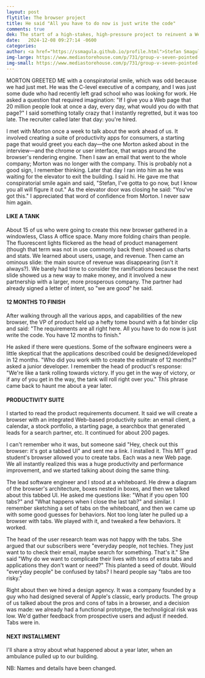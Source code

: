 ```yaml
---
layout: post
flytitle: The browser project
title: He said "All you have to do now is just write the code"
comments: true
dek: The start of a high-stakes, high-pressure project to reinvent a Web browser
date:   2024-12-08 09:27:14 -0600
categories:
author: <a href="https://ssmagula.github.io/profile.html">Stefan Smagula</a>
img-large: https://www.mediastorehouse.com/p/731/group-v-seven-pointed-star-no-19781585.jpg
img-small: https://www.mediastorehouse.com/p/731/group-v-seven-pointed-star-no-19781585.jpg
---
```


MORTON GREETED ME with a conspiratorial smile, which was odd because we had just met. He was the C-level executive of a company, and I was just some dude who had recently left grad school who was looking for work. He asked a question that required imagination: "If I give you a Web page that 20 million people look at once a day, every day, what would you do with that page?" I said something totally crazy that I instantly regretted, but it was too late. The recruiter called later that day: you're hired.

I met with Morton once a week to talk about the work ahead of us. It involved creating a suite of productivity apps for consumers, a starting page that would greet you each day—the one Morton asked about in the interview—and the chrome or user interface, that wraps around the browser's rendering engine. Then I saw an email that went to the whole company; Morton was no longer with the company. This is probably not a good sign, I remember thinking. Later that day I ran into him as he was waiting for the elevator to exit the building. I said hi. He gave me that conspiratorial smile again and said, "Stefan, I've gotta to go now, but I know you all will figure it out." As the elevator door was closing he said: "You've got this." I appreciated that word of confidence from Morton. I never saw him again.

#### LIKE A TANK

About 15 of us who were going to create this new browser gathered in a windowless, Class A office space. Many more folding chairs than people. The fluorescent lights flickered as the head of product management (though that term was not in use commonly back then) showed us charts and stats. We learned about users, usage, and revenue. Then came an ominous slide: the main source of revenue was disappearing (isn't it always?). We barely had time to consider the ramifications because the next slide showed us a new way to make money, and it involved a new partnership with a larger, more prosperous company. The partner had already signed a letter of intent, so "we are good" he said. 

#### 12 MONTHS TO FINISH

After walking through all the various apps, and capabilities of the new browser, the VP of product held up a hefty tome bound with a fat binder clip and said: "The requirements are all right here. All you have to do now is just write the code. You have 12 months to finish."  

He asked if there were questions. Some of the software engineers were a little skeptical that the applications described could be designed/developed in 12 months. "Who did you work with to create the estimate of 12 months?" asked a junior developer. I remember the head of product's response: "We're like a tank rolling towards victory. If you get in the way of victory, or if any of you get in the way, the tank will roll right over you." This phrase came back to haunt me about a year later.

#### PRODUCTIVITY SUITE
I started to read the product requirements document. It said we will create a browser with an integrated Web-based productivity suite: an email client, a calendar, a stock portfolio, a starting page, a searchbox that generated leads for a search partner, etc. It continued for about 200 pages.

I can't remember who it was, but someone said "Hey, check out this browser: it's got a tabbed UI" and sent me a link. I installed it. This MIT grad student's browser allowed you to create tabs. Each was a new Web page. We all instantly realized this was a huge productivity and performance improvement, and we started talking about doing the same thing.

The lead software engineer and I stood at a whiteboard. He drew a diagram of the browser's architecture, boxes nested in boxes, and then we talked about this tabbed UI. He asked me questions like: "What if you open 100 tabs?" and "What happens when I close the last tab?" and similar. I remember sketching a set of tabs on the whiteboard, and then we came up with some good guesses for behaviors. Not too long later he pulled up a browser with tabs. We played with it, and tweaked a few behaviors. It worked.

The head of the user research team was not happy with the tabs. She argued that our subscribers were "everyday people, not techies. They just want to to check their email, maybe search for something. That's it." She said "Why do we want to complicate their lives with tons of extra tabs and applications they don't want or need?" This planted a seed of doubt. Would "everyday people" be confused by tabs? I heard people say "tabs are too risky."

Right about then we hired a design agency. It was a company founded by a guy who had designed several of Apple's classic, early products. The group of us talked about the pros and cons of tabs in a browser, and a decision was made: we already had a functional prototype, the technoligical risk was low. We'd gather feedback from prospective users and adjust if needed. Tabs were in.

#### NEXT INSTALLMENT
I'll share a stroy about what happened about a year later, when an ambulance pulled up to our building.

NB: Names and details have been changed.